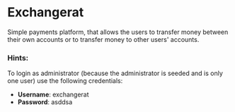 # Exchangerat

Simple payments platform, that allows the users to transfer money between their own accounts or to transfer money to other users' accounts.

### Hints:
To login as administrator (because the administrator is seeded and is only one user) use the following credentials:
 - **Username**: exchangerat 
 - **Password**: asddsa
